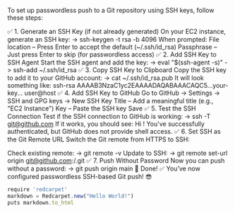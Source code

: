 To set up passwordless push to a Git repository using SSH keys, follow these steps:

✅ 1. Generate an SSH Key (if not already generated)
On your EC2 instance, generate an SSH key:
-> ssh-keygen -t rsa -b 4096
When prompted:
File location – Press Enter to accept the default (~/.ssh/id_rsa)
Passphrase – Just press Enter to skip (for passwordless access)
✅ 2. Add SSH Key to SSH Agent
Start the SSH agent and add the key:
-> eval "$(ssh-agent -s)"
-> ssh-add ~/.ssh/id_rsa
✅ 3. Copy SSH Key to Clipboard
Copy the SSH key to add it to your GitHub account:
-> cat ~/.ssh/id_rsa.pub
It will look something like:
ssh-rsa AAAAB3NzaC1yc2EAAAADAQABAAACAQC5...your-key... user@host
✅ 4. Add SSH Key to GitHub
Go to GitHub → Settings → SSH and GPG keys → New SSH Key
Title – Add a meaningful title (e.g., "EC2 Instance")
Key – Paste the SSH key
Save
✅ 5. Test the SSH Connection
Test if the SSH connection to GitHub is working:
-> ssh -T git@github.com
If it works, you should see:
Hi <your-username>! You've successfully authenticated, but GitHub does not provide shell access.
✅ 6. Set SSH as the Git Remote URL
Switch the Git remote from HTTPS to SSH:

Check existing remote:
-> git remote -v
Update to SSH:
-> git remote set-url origin git@github.com:<username>/<repo>.git
✅ 7. Push Without Password
Now you can push without a password:
-> git push origin main
🚀 Done!
✅ You’ve now configured passwordless SSH-based Git push! 😎


```javascript
require 'redcarpet'
markdown = Redcarpet.new("Hello World!")
puts markdown.to_html
```

